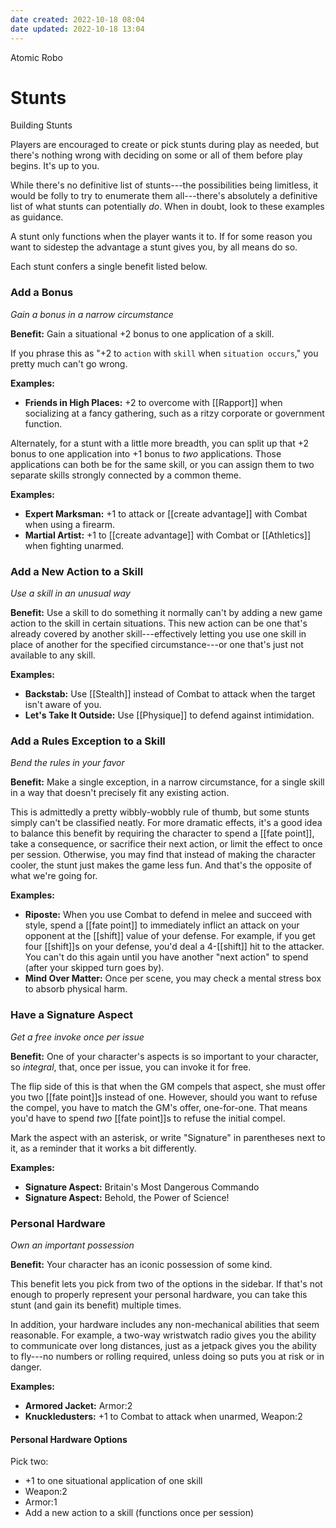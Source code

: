 ```yaml
---
date created: 2022-10-18 08:04
date updated: 2022-10-18 13:04
---
```


Atomic Robo

# Stunts

Building Stunts

Players are encouraged to create or pick stunts during play as needed, but there's nothing wrong with deciding on some or all of them before play begins. It's up to you.

While there's no definitive list of stunts---the possibilities being limitless, it would be folly to try to enumerate them all---there's absolutely a definitive list of what stunts can potentially _do_. When in doubt, look to these examples as guidance.

A stunt only functions when the player wants it to. If for some reason you want to sidestep the advantage a stunt gives you, by all means do so.

Each stunt confers a single benefit listed below.

### Add a Bonus

_Gain a bonus in a narrow circumstance_

**Benefit:** Gain a situational +2 bonus to one application of a skill.

If you phrase this as "+2 to `action` with `skill` when `situation occurs`," you pretty much can't go wrong.

**Examples:**

- **Friends in High Places:** +2 to overcome with [[Rapport]] when socializing at a fancy gathering, such as a ritzy corporate or government function.

Alternately, for a stunt with a little more breadth, you can split up that +2 bonus to one application into +1 bonus to _two_ applications. Those applications can both be for the same skill, or you can assign them to two separate skills strongly connected by a common theme.

**Examples:**

- **Expert Marksman:** +1 to attack or [[create advantage]] with Combat when using a firearm.
- **Martial Artist:** +1 to [[create advantage]] with Combat or [[Athletics]] when fighting unarmed.

### Add a New Action to a Skill

_Use a skill in an unusual way_

**Benefit:** Use a skill to do something it normally can't by adding a new game action to the skill in certain situations. This new action can be one that's already covered by another skill---effectively letting you use one skill in place of another for the specified circumstance---or one that's just not available to any skill.

**Examples:**

- **Backstab:** Use [[Stealth]] instead of Combat to attack when the target isn't aware of you.
- **Let's Take It Outside:** Use [[Physique]] to defend against intimidation.

### Add a Rules Exception to a Skill

_Bend the rules in your favor_

**Benefit:** Make a single exception, in a narrow circumstance, for a single skill in a way that doesn't precisely fit any existing action.

This is admittedly a pretty wibbly-wobbly rule of thumb, but some stunts simply can't be classified neatly. For more dramatic effects, it's a good idea to balance this benefit by requiring the character to spend a [[fate point]], take a consequence, or sacrifice their next action, or limit the effect to once per session. Otherwise, you may find that instead of making the character cooler, the stunt just makes the game less fun. And that's the opposite of what we're going for.

**Examples:**

- **Riposte:** When you use Combat to defend in melee and succeed with style, spend a [[fate point]] to immediately inflict an attack on your opponent at the [[shift]] value of your defense. For example, if you get four [[shift]]s on your defense, you'd deal a 4-[[shift]] hit to the attacker. You can't do this again until you have another "next action" to spend (after your skipped turn goes by).
- **Mind Over Matter:** Once per scene, you may check a mental stress box to absorb physical harm.

### Have a Signature Aspect

_Get a free invoke once per issue_

**Benefit:** One of your character's aspects is so important to your character, so _integral_, that, once per issue, you can invoke it for free.

The flip side of this is that when the GM compels that aspect, she must offer you two [[fate point]]s instead of one. However, should you want to refuse the compel, you have to match the GM's offer, one-for-one. That means you'd have to spend _two_ [[fate point]]s to refuse the initial compel.

Mark the aspect with an asterisk, or write "Signature" in parentheses next to it, as a reminder that it works a bit differently.

**Examples:**

- **Signature Aspect:** Britain's Most Dangerous Commando
- **Signature Aspect:** Behold, the Power of Science!

### Personal Hardware

_Own an important possession_

**Benefit:** Your character has an iconic possession of some kind.

This benefit lets you pick from two of the options in the sidebar. If that's not enough to properly represent your personal hardware, you can take this stunt (and gain its benefit) multiple times.

In addition, your hardware includes any non-mechanical abilities that seem reasonable. For example, a two-way wristwatch radio gives you the ability to communicate over long distances, just as a jetpack gives you the ability to fly---no numbers or rolling required, unless doing so puts you at risk or in danger.

**Examples:**

- **Armored Jacket:** Armor:2
- **Knuckledusters:** +1 to Combat to attack when unarmed, Weapon:2

#### Personal Hardware Options

Pick two:

- +1 to one situational application of one skill
- Weapon:2
- Armor:1
- Add a new action to a skill (functions once per session)
